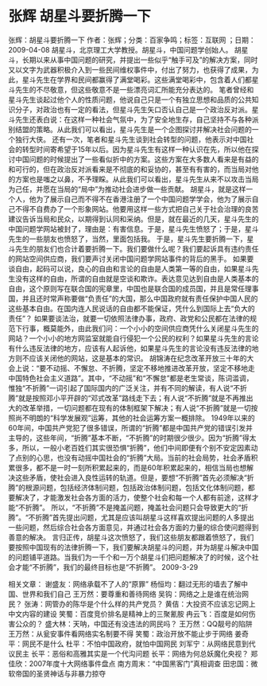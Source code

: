 # 张辉  胡星斗要折腾一下

张辉：胡星斗要折腾一下
作者：张辉；分类：百家争鸣；标签：互联网 ；日期：2009-04-08
胡星斗，北京理工大学教授。胡星斗，中国问题学创始人。
胡星斗，长期以来从事中国问题的研究，并提出一些似乎“触手可及”的解决方案，同时又以文字为武器积极介入到一些民间维权事件中，付出了努力，也获得了成果，为此，星斗先生在学界和民间都赢得了满堂喝彩。这些满堂喝彩中，包含着人们都星斗先生的不尽敬意，但这些敬意不是一些漂亮词汇所能充分表达的。
笔者曾经和星斗先生谈起过他个人的性质问题，他说自己只是一个有独立思想和品质的公共知识分子，对政治也有一定的看法，但星斗先生矢口否认自己是一个政治反对派。星斗先生还表白说：在这样一种社会气氛中，为了安全地生存，自己坚持不与各种派别结盟的策略。从此我们可以看出，星斗先生是一个企图探讨并解决社会问题的一个独行大侠。
还有一次，笔者和星斗先生谈到社会转型的问题，他表示对中国社会的转型时间寄希望于15年以后。因为星斗先生有这样一种认识在先，所以他在探讨中国问题的时候提出了一些看似折中的方案。这些方案在大多数人看来是有益的和可行的，但在政治反对派看来是不彻底的和妥协的，甚至有有害的，而当局对他的方案也是嗤之以鼻，不予理睬。从此我们可以看出，星斗先生从来不以攻击当局为己任，并愿在当局的“局中”为推动社会进步做一些贡献。
胡星斗，就是这样一个人，他为了展示自己而不得不在香港注册了一个中国问题学学会，他为了展示自己不得不自费办了一个形象网站。他要用这样一些方式把自己关于社会治理的良苦建议告诉当局和民众，以期得到认同和采纳。但是，就在最近的几天，星斗先生的中国问题学网站被封了，理由是：有害信息。于是，星斗先生愤怒了；于是，星斗先生的一些朋友也愤怒了，当然，里面包括我。
于是，星斗先生要折腾一下，星斗先生的朋友们也合计着要折腾一下。我们要做什么呢？我们要起诉具有违约责任的网站空间供应商，我们要声讨关闭中国问题学网站事件的背后的黑手。
如果要谈自由，起码可以说，良心的自由和言论的自由是人类第一等的自由，如果星斗先生没有这样的自由，所谓的自由就是空谈和欺诈。表达意见达到自由是人类基本的自由，这个原则写在联合国的宪章里，中国也是联合国的成员国，并且是常任理事国，并且还时常声称要做“负责任”的大国，那么中国政府就有责任保护中国人民的这些基本自由。在国内连人民说话的自由都不能保证，凭什么到国际上去“负大的责任”？
如果要谈法治，就要一切依照法律办事，政府、政党和公民都在法律的规范下行事，概莫能外，由此我们问：一个小小的空间供应商凭什么关闭星斗先生的网站？一个小小的地方网监室就能自行侵犯一个公民的权利？如果星斗先生的言论有什么违反法律的地方，应该有人起诉他，如果星斗先生的言论没有违反法律的地方则不应该关闭他的网站，这是基本的常识。
胡锦涛在纪念改革开放三十年的大会上说：“要不动摇、不懈怠、不折腾，坚定不移地推进改革开放，坚定不移地走中国特色社会主义道路”。其中，“不动摇”和“不懈怠”都是老生常谈，陈词滥调，惟独“不折腾”一词引起了国际国内的广泛关注，并有不同的解读，有人说“不折腾”就是按照邓小平开辟的“邓式改革”路线走下去；有人说“不折腾”就是不再推出大的改革举措，一切问题都在现有的体制框架下解决；有人说“不折腾”就是一切按照尚不明朗的“科学发展观”运筹，其他的社会运筹方案一概排除。
1949年以来的60年间，中国共产党犯了很多错误，所谓的“折腾”都是中国共产党的错误引发并主导的，这些年间，“折腾”基本不断，“不折腾”的时期很少很少。因为“折腾”得太多，所以，一般小老百姓们其实很恐惧“折腾”，他们中间即便有个别不安定因素动了点别的心思，也没有动摇中国社会的“折腾”大局。当前的社会局势，社会矛盾积累很多，都不是一时一刻所积累起来的，而是60年积累起来的，相信当局也想解决这些矛盾，使社会进入良性运转的轨道。但是，要想“不折腾”首先必须解决“折腾”的根源问题，包括经济体制问题，包括政治体制问题，包括文化体制问题，都要解决了，才能激发社会各方面的活力，使整个社会和每一个人都有前途，这样才能“不折腾”。
所以，“不折腾”不是掩盖问题，掩盖社会问题只会导致更大的“折腾”。“不折腾”首先提出问题，尤其是应该叫胡星斗这样喜欢提出问题的人多提出一些问题，然后综合社会各方面意见，并通过社会各方面的力量的综合使问题得到善意的解决。
言归正传，胡星斗这次愤怒了，我们这些朋友都跟着愤怒了，我们要按照中国现有的法律折腾一下，我们要解决胡星斗的问题，并为胡星斗解决中国的问题铺平道路。当我们为一千个和一万个胡星斗们把问题解决了的时候，这个社会才能“不折腾”，我们的最终目标也是“不折腾”。
2009-3-29

相关文章：
谢盛友：网络承载不了人的“原罪”
杨恒均：翻过无形的墙去了解中国、世界和我们自己
王万然：要尊重和善待网络
吴钩：网络之上是谁在统治网民？
张涛：网管办的陈华是个什么样的共产党员？
黄佶：大投资不应该忘记网上中文内容的建设
笑蜀：百度竞价排名是精神上的三聚氰胺
冉云飞：百度是如何伤害公众的？
盛大林：天呐，中国还有没违法的网民吗？
王万然：QQ靓号的陷阱
王万然：从瓮安事件看网络实名制要不得
笑蜀：政治开放不能止步于网络
姜奇平：网民不是什么
杜平：不怕中国政府，就怕中国网民
刘军宁：从网络民意到代议民主
长平：恶俗和高雅其实是一个代沟问题
长平：网络为何总妖魔化央视？
郑佳欣：2007年度十大网络事件盘点
南方周末：“中国黑客门”真相调查
田忠国：微软帝国的圣贤神话与非暴力掠夺
